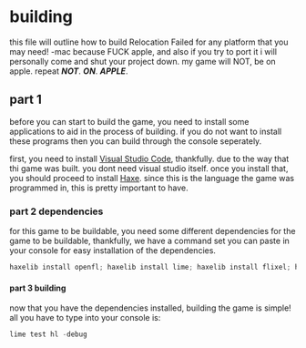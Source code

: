 # building

this file will outline how to build Relocation Failed for any platform that you may need! -mac because FUCK apple, and also if you try to port it i will personally come and shut your project down. my game will NOT, be on apple. repeat ***NOT***. ***ON***. ***APPLE***.

## part 1

before you can start to build the game, you need to install some applications to aid in the process of building. if you do not want to install these programs then you can build through the console seperately.

first, you need to install [Visual Studio Code](https://code.visualstudio.com), thankfully. due to the way that thi game was built. you dont need visual studio itself.
once you install that, you should proceed to install [Haxe](https://haxe.org). since this is the language the game was programmed in, this is pretty important to have.

### part 2 dependencies

for this game to be buildable, you need some different dependencies for the game to be buildable, thankfully, we have a command set you can paste in your console for easy installation of the dependencies.

```powershell
haxelib install openfl; haxelib install lime; haxelib install flixel; haxelib install flixel-addons; haxelib install flixel-ui; haxelib install svg; haxelib install flxsvg; haxelib install hlwnative; haxelib install hscript; haxelib install hxcpp; haxelib install hxdiscord_rpc;
```

#### part 3 building

now that you have the dependencies installed, building the game is simple! all you have to type into your console is:

```powershell
lime test hl -debug
```
